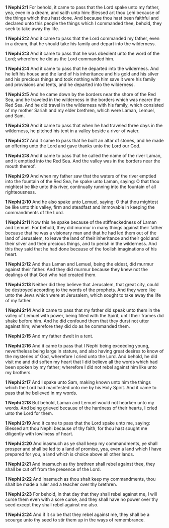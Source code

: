 **1 Nephi 2:1** For behold, it came to pass that the Lord spake unto my father, yea, even in a dream, and saith unto him: Blessed art thou Lehi because of the things which thou hast done. And because thou hast been faithful and declared unto this people the things which I commanded thee, behold, they seek to take away thy life.

**1 Nephi 2:2** And it came to pass that the Lord commanded my father, even in a dream, that he should take his family and depart into the wilderness.

**1 Nephi 2:3** And it came to pass that he was obedient unto the word of the Lord; wherefore he did as the Lord commanded him.

**1 Nephi 2:4** And it came to pass that he departed into the wilderness. And he left his house and the land of his inheritance and his gold and his silver and his precious things and took nothing with him save it were his family and provisions and tents, and he departed into the wilderness.

**1 Nephi 2:5** And he came down by the borders near the shore of the Red Sea, and he traveled in the wilderness in the borders which was nearer the Red Sea. And he did travel in the wilderness with his family, which consisted of my mother Sariah and my elder brethren, which were Laman, Lemuel, and Sam.

**1 Nephi 2:6** And it came to pass that when he had traveled three days in the wilderness, he pitched his tent in a valley beside a river of water.

**1 Nephi 2:7** And it came to pass that he built an altar of stones, and he made an offering unto the Lord and gave thanks unto the Lord our God.

**1 Nephi 2:8** And it came to pass that he called the name of the river Laman, and it emptied into the Red Sea. And the valley was in the borders near the mouth thereof.

**1 Nephi 2:9** And when my father saw that the waters of the river emptied into the fountain of the Red Sea, he spake unto Laman, saying: O that thou mightest be like unto this river, continually running into the fountain of all righteousness.

**1 Nephi 2:10** And he also spake unto Lemuel, saying: O that thou mightest be like unto this valley, firm and steadfast and immovable in keeping the commandments of the Lord.

**1 Nephi 2:11** Now this he spake because of the stiffneckedness of Laman and Lemuel. For behold, they did murmur in many things against their father because that he was a visionary man and that he had led them out of the land of Jerusalem, to leave the land of their inheritance and their gold and their silver and their precious things, and to perish in the wilderness. And this they said that he had done because of the foolish imaginations of his heart.

**1 Nephi 2:12** And thus Laman and Lemuel, being the eldest, did murmur against their father. And they did murmur because they knew not the dealings of that God who had created them.

**1 Nephi 2:13** Neither did they believe that Jerusalem, that great city, could be destroyed according to the words of the prophets. And they were like unto the Jews which were at Jerusalem, which sought to take away the life of my father.

**1 Nephi 2:14** And it came to pass that my father did speak unto them in the valley of Lemuel with power, being filled with the Spirit, until their frames did shake before him. And he did confound them that they durst not utter against him; wherefore they did do as he commanded them.

**1 Nephi 2:15** And my father dwelt in a tent.

**1 Nephi 2:16** And it came to pass that I Nephi being exceeding young, nevertheless being large in stature, and also having great desires to know of the mysteries of God, wherefore I cried unto the Lord. And behold, he did visit me and did soften my heart that I did believe all the words which had been spoken by my father; wherefore I did not rebel against him like unto my brothers.

**1 Nephi 2:17** And I spake unto Sam, making known unto him the things which the Lord had manifested unto me by his Holy Spirit. And it came to pass that he believed in my words.

**1 Nephi 2:18** But behold, Laman and Lemuel would not hearken unto my words. And being grieved because of the hardness of their hearts, I cried unto the Lord for them.

**1 Nephi 2:19** And it came to pass that the Lord spake unto me, saying: Blessed art thou Nephi because of thy faith, for thou hast sought me diligently with lowliness of heart.

**1 Nephi 2:20** And inasmuch as ye shall keep my commandments, ye shall prosper and shall be led to a land of promise, yea, even a land which I have prepared for you, a land which is choice above all other lands.

**1 Nephi 2:21** And inasmuch as thy brethren shall rebel against thee, they shall be cut off from the presence of the Lord.

**1 Nephi 2:22** And inasmuch as thou shalt keep my commandments, thou shalt be made a ruler and a teacher over thy brethren.

**1 Nephi 2:23** For behold, in that day that they shall rebel against me, I will curse them even with a sore curse, and they shall have no power over thy seed except they shall rebel against me also.

**1 Nephi 2:24** And if it so be that they rebel against me, they shall be a scourge unto thy seed to stir them up in the ways of remembrance.

